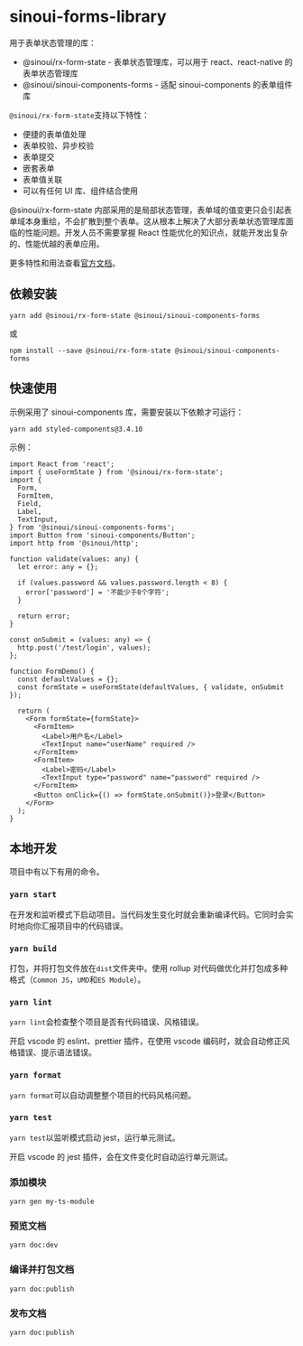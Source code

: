 # sinoui-forms-library

用于表单状态管理的库：

- @sinoui/rx-form-state - 表单状态管理库，可以用于 react、react-native 的表单状态管理库
- @sinoui/sinoui-components-forms - 适配 sinoui-components 的表单组件库

`@sinoui/rx-form-state`支持以下特性：

- 便捷的表单值处理
- 表单校验、异步校验
- 表单提交
- 嵌套表单
- 表单值关联
- 可以有任何 UI 库、组件结合使用

@sinoui/rx-form-state 内部采用的是局部状态管理，表单域的值变更只会引起表单域本身重绘，不会扩散到整个表单。这从根本上解决了大部分表单状态管理库面临的性能问题。开发人员不需要掌握 React 性能优化的知识点，就能开发出复杂的、性能优越的表单应用。

更多特性和用法查看[官方文档](https://sinoui.github.io/sinoui-forms-library/)。

## 依赖安装

```shell
yarn add @sinoui/rx-form-state @sinoui/sinoui-components-forms
```

或

```shell
npm install --save @sinoui/rx-form-state @sinoui/sinoui-components-forms
```

## 快速使用

示例采用了 sinoui-components 库，需要安装以下依赖才可运行：

```shell
yarn add styled-components@3.4.10
```

示例：

```tsx
import React from 'react';
import { useFormState } from '@sinoui/rx-form-state';
import {
  Form,
  FormItem,
  Field,
  Label,
  TextInput,
} from '@sinoui/sinoui-components-forms';
import Button from 'sinoui-components/Button';
import http from '@sinoui/http';

function validate(values: any) {
  let error: any = {};

  if (values.password && values.password.length < 8) {
    error['password'] = '不能少于8个字符';
  }

  return error;
}

const onSubmit = (values: any) => {
  http.post('/test/login', values);
};

function FormDemo() {
  const defaultValues = {};
  const formState = useFormState(defaultValues, { validate, onSubmit });

  return (
    <Form formState={formState}>
      <FormItem>
        <Label>用户名</Label>
        <TextInput name="userName" required />
      </FormItem>
      <FormItem>
        <Label>密码</Label>
        <TextInput type="password" name="password" required />
      </FormItem>
      <Button onClick={() => formState.onSubmit()}>登录</Button>
    </Form>
  );
}
```

## 本地开发

项目中有以下有用的命令。

### `yarn start`

在开发和监听模式下启动项目。当代码发生变化时就会重新编译代码。它同时会实时地向你汇报项目中的代码错误。

### `yarn build`

打包，并将打包文件放在`dist`文件夹中。使用 rollup 对代码做优化并打包成多种格式（`Common JS`，`UMD`和`ES Module`）。

### `yarn lint`

`yarn lint`会检查整个项目是否有代码错误、风格错误。

开启 vscode 的 eslint、prettier 插件，在使用 vscode 编码时，就会自动修正风格错误、提示语法错误。

### `yarn format`

`yarn format`可以自动调整整个项目的代码风格问题。

### `yarn test`

`yarn test`以监听模式启动 jest，运行单元测试。

开启 vscode 的 jest 插件，会在文件变化时自动运行单元测试。

### 添加模块

```shell
yarn gen my-ts-module
```

### 预览文档

```shell
yarn doc:dev
```

### 编译并打包文档

```shell
yarn doc:publish
```

### 发布文档

```shell
yarn doc:publish
```
